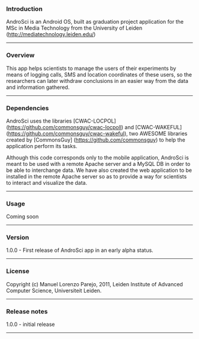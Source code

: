 ### Introduction

AndroSci is an Android OS, built as graduation project application for the MSc in Media Technology from the University of Leiden (http://mediatechnology.leiden.edu/)

---------

### Overview

This app helps scientists to manage the users of their experiments by means of logging calls, SMS and location coordinates of these users, so the researchers can
later withdraw conclusions in an easier way from the data and information gathered.

---------

### Dependencies

AndroSci uses the libraries [CWAC-LOCPOL] (https://github.com/commonsguy/cwac-locpoll) and [CWAC-WAKEFUL] (https://github.com/commonsguy/cwac-wakeful), 
two AWESOME libraries created by [CommonsGuy] (https://github.com/commonsguy) to help the application perform its tasks.

Although this code corresponds only to the mobile application, AndroSci is meant to be used with a remote Apache server and a MySQL DB in order to be able to interchange data.
We have also created the web application to be installed in the remote Apache server so as to provide a way for scientists to interact and visualize the data.

---------

### Usage

Coming soon

---------

### Version

1.0.0 - First release of AndroSci app in an early alpha status.

---------

### License

Copyright (c) Manuel Lorenzo Parejo, 2011, Leiden Institute of Advanced Computer Science, Universiteit Leiden.

---------

### Release notes

1.0.0 - initial release

---------